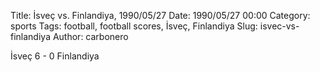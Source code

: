Title: İsveç vs. Finlandiya, 1990/05/27
Date: 1990/05/27 00:00
Category: sports
Tags: football, football scores, İsveç, Finlandiya
Slug: isvec-vs-finlandiya
Author: carbonero


İsveç 6 - 0 Finlandiya
